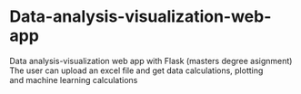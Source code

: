 # Data-analysis-visualization-web-app
Data analysis-visualization web app with Flask (masters degree asignment)  
The user can upload an excel file and get data calculations, plotting  
and machine learning calculations  
